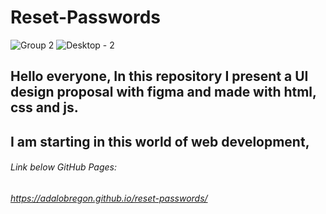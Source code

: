 # Reset-Passwords
![Group 2](https://user-images.githubusercontent.com/82771227/140630970-df5c7ecb-f9ff-48f3-8131-f6da8b588409.png)
![Desktop - 2](https://user-images.githubusercontent.com/82771227/140630976-c145d263-065e-48eb-94ef-5de34fbcf744.png)

## Hello everyone, In this repository I present a UI design proposal with figma and made with html, css and js.
## I am starting in this world of web development,

###### Link below GitHub Pages:
###### https://adalobregon.github.io/reset-passwords/
